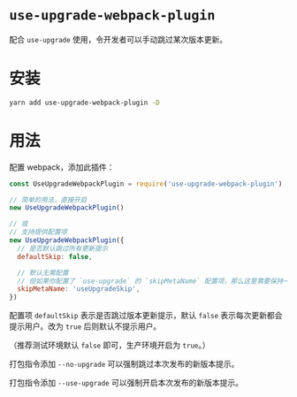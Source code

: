 # `use-upgrade-webpack-plugin`

配合 `use-upgrade` 使用，令开发者可以手动跳过某次版本更新。

# 安装

```bash
yarn add use-upgrade-webpack-plugin -D
```

# 用法

配置 webpack，添加此插件：

```js
const UseUpgradeWebpackPlugin = require('use-upgrade-webpack-plugin')

// 简单的用法，直接开启
new UseUpgradeWebpackPlugin()

// 或
// 支持提供配置项
new UseUpgradeWebpackPlugin({
  // 是否默认跳过所有更新提示
  defaultSkip: false,

  // 默认无需配置
  // 但如果你配置了 `use-upgrade` 的 `skipMetaName` 配置项，那么这里需要保持一致
  skipMetaName: 'useUpgradeSkip',
})
```

配置项 `defaultSkip` 表示是否跳过版本更新提示，默认 `false` 表示每次更新都会提示用户。改为 `true` 后则默认不提示用户。

（推荐测试环境默认 `false` 即可，生产环境开启为 `true`。）

打包指令添加 `--no-upgrade` 可以强制跳过本次发布的新版本提示。

打包指令添加 `--use-upgrade` 可以强制开启本次发布的新版本提示。
